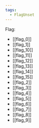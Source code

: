 ```yaml
---
tags:
  - FlagUnset
---
```

Flag:
- [[flag_0]]
- [[flag_1]]
- [[flag_10]]
- [[flag_11]]
- [[flag_12]]
- [[flag_13]]
- [[flag_14]]
- [[flag_15]]
- [[flag_2]]
- [[flag_3]]
- [[flag_4]]
- [[flag_5]]
- [[flag_6]]
- [[flag_7]]
- [[flag_8]]
- [[flag_9]]
